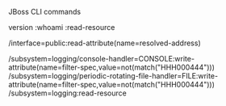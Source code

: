 JBoss CLI commands

version
:whoami
:read-resource

/interface=public:read-attribute(name=resolved-address)


/subsystem=logging/console-handler=CONSOLE:write-attribute(name=filter-spec,value=not(match("HHH000444")))
/subsystem=logging/periodic-rotating-file-handler=FILE:write-attribute(name=filter-spec,value=not(match("HHH000444")))
/subsystem=logging:read-resource
